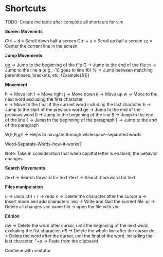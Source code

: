 # Shortcuts


TODO: Create md table after complete all shortcurs for vim


**Screen Movemnts**

Ctrl + d = Scroll down half a screen
Ctrl + u = Scroll up half a screen
zz = Center the current line in the screen

**Jump Movements**


gg -> Jump to the beginning of the file
G -> Jump to the end of the file
:n -> Jump to the line **n** (e.g., :10 goes to line 10)
% -> Jump between matching parentheses, brackets, etc. (Example{$1})


**Movement**

h -> Move left
l -> Move right
j -> Move down
k -> Move up
w -> Move to the next word excluding the first character   
e -> Move to the final if the current word including the last character
b -> Jump to the start of the previous word
ge -> Jump to the end of the previous word
0 -> Jump to the beginning of the line
$ -> Jump to the end of the line
{ -> Jump to the beginning of the paragraph
} -> Jump to the end of the paragraph

W,E,B,gE -> Helps to navigate through whitespace-separated words

Word-Separate-Words-how-it-works?

Note: Take in consideration that when capittal letter is enabled, the behavior changes.

**Search Movements**

/text ->  Search forward for text
?text -> Search backward for text

**Files manipulation**

u -> undo
ctrl + r -> redo
x -> Delete the character after the cursor
a -> Insert mode and add characters
:wq -> Write and Quit the current file
:q! -> Delete all changes
vim name.file -> open the file with vim


**Edition**

dw -> Delete the word after cursor, until the beginning of the next word, excluding the fist character.
d$ -> Delete the whole line after the cursor
de -> Delete the word after the cursor, unti the final of the word, including the last character.
"+p -> Paste from the clipboard

Continue with vimtutor

